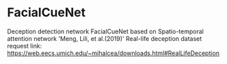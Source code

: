 # FacialCueNet

Deception detection network
FacialCueNet based on Spatio-temporal attention network 'Meng, Lili, et al.(2019)'
Real-life deception dataset request link:
https://web.eecs.umich.edu/~mihalcea/downloads.html#RealLifeDeception
